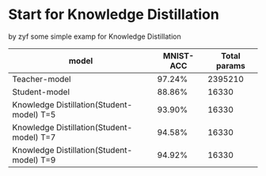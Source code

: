 # Start for Knowledge Distillation
by zyf
some simple examp for  Knowledge Distillation

| model                                      | MNIST-ACC | Total params |
| ------------------------------------------ | --------- | ------------ |
| Teacher-model                              | 97.24%    | 2395210      |
| Student-model                              | 88.86%    |   16330      |
| Knowledge Distillation(Student-model)  T=5 | 93.90%    |   16330      |
| Knowledge Distillation(Student-model)  T=7 | 94.58%    |   16330      |
| Knowledge Distillation(Student-model)  T=9 | 94.92%    |   16330      |

